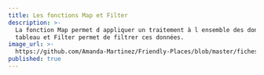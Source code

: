 ```yaml
---
title: Les fonctions Map et Filter
description: >-
  La fonction Map permet d appliquer un traitement à l ensemble des données d un
  tableau et Filter permet de filtrer ces données.
image_url: >-
  https://github.com/Amanda-Martinez/Friendly-Places/blob/master/fiches/img/tableaux-objets.jpg?raw=true
published: true
---
```

